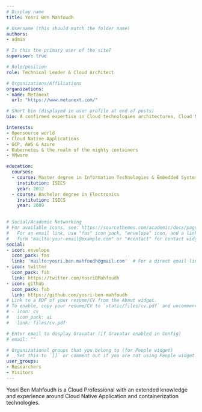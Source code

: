 ```yaml
---
# Display name
title: Yosri Ben Mahfoudh

# Username (this should match the folder name)
authors:
- admin

# Is this the primary user of the site?
superuser: true

# Role/position
role: Technical Leader & Cloud Architect

# Organizations/Affiliations
organizations:
- name: Metanext
  url: "https://www.metanext.com/"

# Short bio (displayed in user profile at end of posts)
bio: A confirmed expertise in Cloud technologies architectures, Cloud Native applications & Kubernetes

interests:
- Opensource world
- Cloud Native Applications
- GCP, AWS & Azure 
- Kubernetes & the realm of the mighty containers
- VMware

education:
  courses:
  - course: Master degree in Information Technologies & Embedded Systems
    institution: ISECS
    year: 2012
  - course: Bachelor degree in Electronics 
    institution: ISECS
    year: 2009
  

# Social/Academic Networking
# For available icons, see: https://sourcethemes.com/academic/docs/page-builder/#icons
#   For an email link, use "fas" icon pack, "envelope" icon, and a link in the
#   form "mailto:your-email@example.com" or "#contact" for contact widget.
social:
- icon: envelope
  icon_pack: fas
  link: 'mailto:yosri.ben.mahfoudh@gmail.com'  # For a direct email link, use "mailto:test@example.org".
- icon: twitter
  icon_pack: fab
  link: https://twitter.com/YosriBMahfoudh
- icon: github
  icon_pack: fab
  link: https://github.com/yosri-ben-mahfoudh
# Link to a PDF of your resume/CV from the About widget.
# To enable, copy your resume/CV to `static/files/cv.pdf` and uncomment the lines below.
# - icon: cv
#   icon_pack: ai
#   link: files/cv.pdf

# Enter email to display Gravatar (if Gravatar enabled in Config)
# email: ""

# Organizational groups that you belong to (for People widget)
#   Set this to `[]` or comment out if you are not using People widget.
user_groups:
- Researchers
- Visitors
---
```


Yosri Ben Mahfoudh is a Cloud Professional with an extended knowledge and experience around Cloud Native Application and containerization technologies.  
